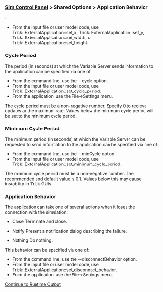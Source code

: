 ### [Sim Control Panel](SimControlPanel) > Shared Options > Application Behavior

.
- From the input file or user model code, use Trick::ExternalApplication::set_x, Trick::ExternalApplication::set_y, Trick::ExternalApplication::set_width, or Trick::ExternalApplication::set_height.

### Cycle Period

The period (in seconds) at which the Variable Server sends information to the application can be specified via one of:

- From the command line, use the --cycle option.
- From the input file or user model code, use Trick::ExternalApplication::set_cycle_period.
- From the application, use the File->Settings menu.

The cycle period must be a non-negative number. Specify 0 to recieve updates at the maximum rate. Values below the minimum cycle period will be set to the minimum cycle period.

### Minimum Cycle Period

The minimum period (in seconds) at which the Variable Server can be requested to send information to the application can be specified via one of:

- From the command line, use the --minCycle option.
- From the input file or user model code, use Trick::ExternalApplication::set_minimum_cycle_period.

The minimum cycle period must be a non-negative number. The recommended and default value is 0.1. Values below this may cause instability in Trick GUIs.

### Application Behavior

The application can take one of several actions when it loses the connection with the simulation:

- Close
    Terminate and close.

- Notify
    Present a notification dialog describing the failure.

- Nothing
    Do nothing.

This behavior can be specified via one of:

- From the command line, use the --disconnectBehavior option.
- From the input file or user model code, use Trick::ExternalApplication::set_disconnect_behavior.
- From the application, use the File->Settings menu.

[Continue to Runtime Output](../Runtime-Output)
